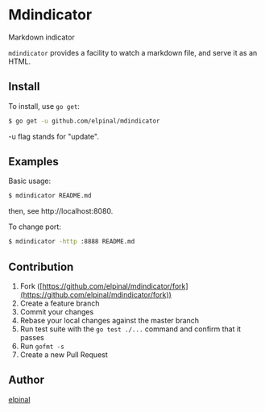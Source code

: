 # Mdindicator

Markdown indicator

`mdindicator` provides a facility to watch a markdown file, and serve it as an HTML.

## Install

To install, use `go get`:

```bash
$ go get -u github.com/elpinal/mdindicator
```

-u flag stands for "update".

## Examples

Basic usage:

```bash
$ mdindicator README.md
```

then, see http://localhost:8080.

To change port:

```bash
$ mdindicator -http :8888 README.md
```

## Contribution

1. Fork ([https://github.com/elpinal/mdindicator/fork](https://github.com/elpinal/mdindicator/fork))
1. Create a feature branch
1. Commit your changes
1. Rebase your local changes against the master branch
1. Run test suite with the `go test ./...` command and confirm that it passes
1. Run `gofmt -s`
1. Create a new Pull Request

## Author

[elpinal](https://github.com/elpinal)
